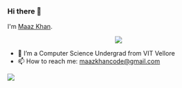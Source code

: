 ### Hi there 👋


I'm [Maaz Khan](https://github.com/maazkhan101).

<p align="center">
  <a href="https://github.com/DenverCoder1/readme-typing-svg"><img src="https://readme-typing-svg.herokuapp.com?lines=Computer+Science+Student;Tech%20Enthusiast;Bibliophile;Always%20learning%20new%20things;Evolving;Perfecting&center=true&width=500&height=50"></a>
</p>



- 🌱 I’m a Computer Science Undergrad from VIT Vellore
- 📫 How to reach me: maazkhancode@gmail.com




![](https://leetcard.jacoblin.cool/Maaz_mk?theme=light,unicorn)


